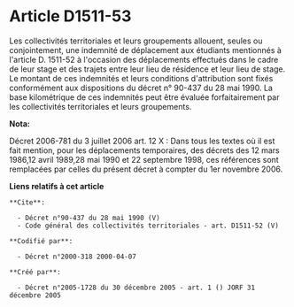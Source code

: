 # Article D1511-53

Les collectivités territoriales et leurs groupements allouent, seules ou conjointement, une indemnité de déplacement aux
étudiants mentionnés à l'article D. 1511-52 à l'occasion des déplacements effectués dans le cadre de leur stage et des
trajets entre leur lieu de résidence et leur lieu de stage. Le montant de ces indemnités et leurs conditions d'attribution
sont fixés conformément aux dispositions du décret n° 90-437 du 28 mai 1990. La base kilométrique de ces indemnités peut être
évaluée forfaitairement par les collectivités territoriales et leurs groupements.

**Nota:**

Décret 2006-781 du 3 juillet 2006 art. 12 X : Dans tous les textes où il est fait mention, pour les déplacements temporaires,
des décrets des 12 mars 1986,12 avril 1989,28 mai 1990 et 22 septembre 1998, ces références sont remplacées par celles du
présent décret à compter du 1er novembre 2006.

**Liens relatifs à cet article**

	**Cite**:

	  - Décret n°90-437 du 28 mai 1990 (V)
	  - Code général des collectivités territoriales - art. D1511-52 (V)

	**Codifié par**:

	  - Décret n°2000-318 2000-04-07

	**Créé par**:

	  - Décret n°2005-1728 du 30 décembre 2005 - art. 1 () JORF 31 décembre 2005
